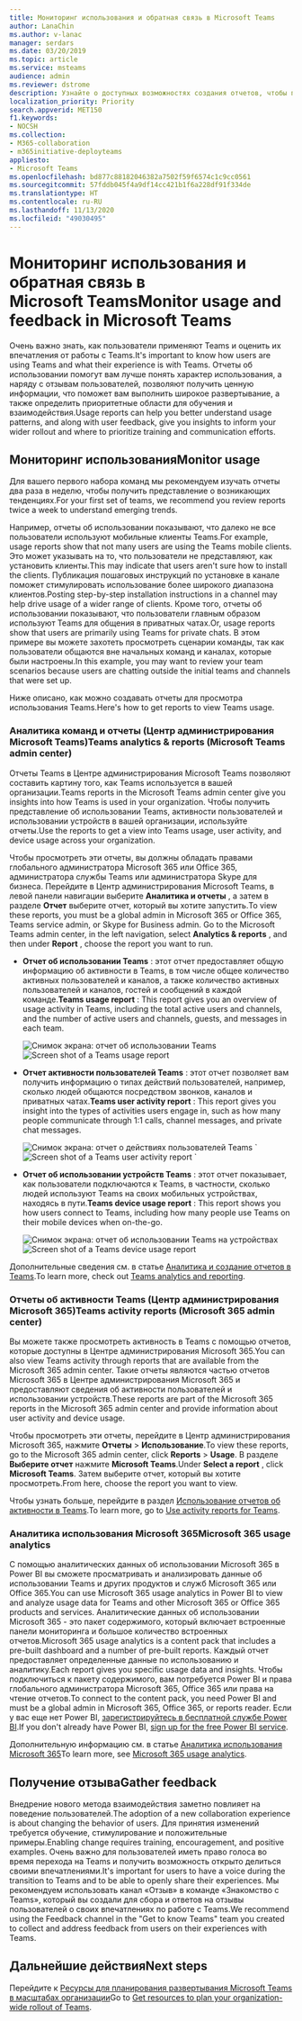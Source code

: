 ```yaml
---
title: Мониторинг использования и обратная связь в Microsoft Teams
author: LanaChin
ms.author: v-lanac
manager: serdars
ms.date: 03/20/2019
ms.topic: article
ms.service: msteams
audience: admin
ms.reviewer: dstrome
description: Узнайте о доступных возможностях создания отчетов, чтобы понять, как пользователи используют Microsoft Teams и собрать отзывы о впечатлениях пользователей.
localization_priority: Priority
search.appverid: MET150
f1.keywords:
- NOCSH
ms.collection:
- M365-collaboration
- m365initiative-deployteams
appliesto:
- Microsoft Teams
ms.openlocfilehash: bd877c88182046382a7502f59f6574c1c9cc0561
ms.sourcegitcommit: 57fddb045f4a9df14cc421b1f6a228df91f334de
ms.translationtype: HT
ms.contentlocale: ru-RU
ms.lasthandoff: 11/13/2020
ms.locfileid: "49030495"
---
```

# <a name="monitor-usage-and-feedback-in-microsoft-teams"></a><span data-ttu-id="097e1-103">Мониторинг использования и обратная связь в Microsoft Teams</span><span class="sxs-lookup"><span data-stu-id="097e1-103">Monitor usage and feedback in Microsoft Teams</span></span>
<span data-ttu-id="097e1-104">Очень важно знать, как пользователи применяют Teams и оценить их впечатления от работы с Teams.</span><span class="sxs-lookup"><span data-stu-id="097e1-104">It's important to know how users are using Teams and what their experience is with Teams.</span></span> <span data-ttu-id="097e1-105">Отчеты об использовании помогут вам лучше понять характер использования, а наряду с отзывам пользователей, позволяют получить ценную информации, что поможет вам выполнить широкое развертывание, а также определить приоритетные области для обучения и взаимодействия.</span><span class="sxs-lookup"><span data-stu-id="097e1-105">Usage reports can help you better understand usage patterns, and along with user feedback, give you insights to inform your wider rollout and where to prioritize training and communication efforts.</span></span>

## <a name="monitor-usage"></a><span data-ttu-id="097e1-106">Мониторинг использования</span><span class="sxs-lookup"><span data-stu-id="097e1-106">Monitor usage</span></span>
<span data-ttu-id="097e1-107">Для вашего первого набора команд мы рекомендуем изучать отчеты два раза в неделю, чтобы получить представление о возникающих тенденциях.</span><span class="sxs-lookup"><span data-stu-id="097e1-107">For your first set of teams, we recommend you review reports twice a week to understand emerging trends.</span></span> 

<span data-ttu-id="097e1-108">Например, отчеты об использовании показывают, что далеко не все пользователи используют мобильные клиенты Teams.</span><span class="sxs-lookup"><span data-stu-id="097e1-108">For example, usage reports show that not many users are using the Teams mobile clients.</span></span> <span data-ttu-id="097e1-109">Это может указывать на то, что пользователи не представляют, как установить клиенты.</span><span class="sxs-lookup"><span data-stu-id="097e1-109">This may indicate that users aren't sure how to install the clients.</span></span> <span data-ttu-id="097e1-110">Публикация пошаговых инструкций по установке в канале поможет стимулировать использование более широкого диапазона клиентов.</span><span class="sxs-lookup"><span data-stu-id="097e1-110">Posting step-by-step installation instructions in a channel may help drive usage of a wider range of clients.</span></span> <span data-ttu-id="097e1-111">Кроме того, отчеты об использовании показывают, что пользователи главным образом используют Teams для общения в приватных чатах.</span><span class="sxs-lookup"><span data-stu-id="097e1-111">Or, usage reports show that users are primarily using Teams for private chats.</span></span> <span data-ttu-id="097e1-112">В этом примере вы можете захотеть просмотреть сценарии команды, так как пользователи общаются вне начальных команд и каналах, которые были настроены.</span><span class="sxs-lookup"><span data-stu-id="097e1-112">In this example, you may want to review your team scenarios because users are chatting outside the initial teams and channels that were set up.</span></span> 

<span data-ttu-id="097e1-113">Ниже описано, как можно создавать отчеты для просмотра использования Teams.</span><span class="sxs-lookup"><span data-stu-id="097e1-113">Here's how to get reports to view Teams usage.</span></span> 

### <a name="teams-analytics--reports-microsoft-teams-admin-center"></a><span data-ttu-id="097e1-114">Аналитика команд и отчеты (Центр администрирования Microsoft Teams)</span><span class="sxs-lookup"><span data-stu-id="097e1-114">Teams analytics & reports (Microsoft Teams admin center)</span></span>

<span data-ttu-id="097e1-115">Отчеты Teams в Центре администрирования Microsoft Teams позволяют составить картину того, как Teams используется в вашей организации.</span><span class="sxs-lookup"><span data-stu-id="097e1-115">Teams reports in the Microsoft Teams admin center give you insights into how Teams is used in your organization.</span></span> <span data-ttu-id="097e1-116">Чтобы получить представление об использовании Teams, активности пользователей и использовании устройств в вашей организации, используйте отчеты.</span><span class="sxs-lookup"><span data-stu-id="097e1-116">Use the reports to get a view into Teams usage, user activity, and device usage across your organization.</span></span> 

<span data-ttu-id="097e1-117">Чтобы просмотреть эти отчеты, вы должны обладать правами глобального администратора Microsoft 365 или Office 365, администратора службы Teams или администратора Skype для бизнеса. Перейдите в Центр администрирования Microsoft Teams, в левой панели навигации выберите **Аналитика и отчеты** , а затем в разделе **Отчет** выберите отчет, который вы хотите запустить.</span><span class="sxs-lookup"><span data-stu-id="097e1-117">To view these reports, you must be a global admin in Microsoft 365 or Office 365, Teams service admin, or Skype for Business admin. Go to the Microsoft Teams admin center, in the left navigation, select **Analytics & reports** , and then under **Report** , choose the report you want to run.</span></span>

- <span data-ttu-id="097e1-118">**Отчет об использовании Teams** : этот отчет предоставляет общую информацию об активности в Teams, в том числе общее количество активных пользователей и каналов, а также количество активных пользователей и каналов, гостей и сообщений в каждой команде.</span><span class="sxs-lookup"><span data-stu-id="097e1-118">**Teams usage report** : This report gives you an overview of usage activity in Teams, including the total active users and channels, and the number of active users and channels, guests, and messages in each team.</span></span> 

    <span data-ttu-id="097e1-119">![Снимок экрана: отчет об использовании Teams](media/teams-reports-teams-usage.png "Снимок экрана: отчет об использовании Teams в Центре администрирования Microsoft Teams")</span><span class="sxs-lookup"><span data-stu-id="097e1-119">![Screen shot of a Teams usage report](media/teams-reports-teams-usage.png "Screen shot of the Teams usage report in the Microsoft Teams admin center")</span></span>     
- <span data-ttu-id="097e1-120">**Отчет активности пользователей Teams** : этот отчет позволяет вам получить информацию о типах действий пользователей, например, сколько людей общаются посредством звонков, каналов и приватных чатах.</span><span class="sxs-lookup"><span data-stu-id="097e1-120">**Teams user activity report** : This report gives you insight into the types of activities users engage in, such as how many people communicate through 1:1 calls, channel messages, and private chat messages.</span></span> 

    <span data-ttu-id="097e1-121">![Снимок экрана: отчет о действиях пользователей Teams](media/teams-reports-user-activity.png "Снимок экрана: отчет о действиях пользователей Teams в Центре администрирования Microsoft Teams") 
\`</span><span class="sxs-lookup"><span data-stu-id="097e1-121">![Screen shot of a Teams user activity report](media/teams-reports-user-activity.png "Screen shot of the Teams user activity report in the Microsoft Teams admin center") 
\`</span></span>
- <span data-ttu-id="097e1-122">**Отчет об использовании устройств Teams** : этот отчет показывает, как пользователи подключаются к Teams, в частности, сколько людей используют Teams на своих мобильных устройствах, находясь в пути.</span><span class="sxs-lookup"><span data-stu-id="097e1-122">**Teams device usage report** : This report shows you how users connect to Teams, including how many people use Teams on their mobile devices when on-the-go.</span></span> 

    <span data-ttu-id="097e1-123">![Снимок экрана: отчет об использовании Teams на устройствах](media/teams-reports-device-usage.png "Снимок экрана: отчет об использовании Teams на устройствах в Центре администрирования Microsoft Teams")</span><span class="sxs-lookup"><span data-stu-id="097e1-123">![Screen shot of a Teams device usage report](media/teams-reports-device-usage.png "Screen shot of the Teams device usage report in the Microsoft Teams admin center")</span></span>

<span data-ttu-id="097e1-124">Дополнительные сведения см. в статье [Аналитика и создание отчетов в Teams](teams-analytics-and-reports/teams-reporting-reference.md).</span><span class="sxs-lookup"><span data-stu-id="097e1-124">To learn more, check out [Teams analytics and reporting](teams-analytics-and-reports/teams-reporting-reference.md).</span></span> 

### <a name="teams-activity-reports-microsoft-365-admin-center"></a><span data-ttu-id="097e1-125">Отчеты об активности Teams (Центр администрирования Microsoft 365)</span><span class="sxs-lookup"><span data-stu-id="097e1-125">Teams activity reports (Microsoft 365 admin center)</span></span>
<span data-ttu-id="097e1-126">Вы можете также просмотреть активность в Teams с помощью отчетов, которые доступны в Центре администрирования Microsoft 365.</span><span class="sxs-lookup"><span data-stu-id="097e1-126">You can also view Teams activity through reports that are available from the Microsoft 365 admin center.</span></span> <span data-ttu-id="097e1-127">Такие отчеты являются частью отчетов Microsoft 365 в Центре администрирования Microsoft 365 и предоставляют сведения об активности пользователей и использовании устройств.</span><span class="sxs-lookup"><span data-stu-id="097e1-127">These reports are part of the Microsoft 365 reports in the Microsoft 365 admin center and provide information about user activity and device usage.</span></span> 

<span data-ttu-id="097e1-128">Чтобы просмотреть эти отчеты, перейдите в Центр администрирования Microsoft 365, нажмите **Отчеты** > **Использование**.</span><span class="sxs-lookup"><span data-stu-id="097e1-128">To view these reports, go to the Microsoft 365 admin center, click **Reports** > **Usage**.</span></span> <span data-ttu-id="097e1-129">В разделе **Выберите отчет** нажмите **Microsoft Teams**.</span><span class="sxs-lookup"><span data-stu-id="097e1-129">Under **Select a report** , click **Microsoft Teams**.</span></span> <span data-ttu-id="097e1-130">Затем выберите отчет, который вы хотите просмотреть.</span><span class="sxs-lookup"><span data-stu-id="097e1-130">From here, choose the report you want to view.</span></span>

<span data-ttu-id="097e1-131">Чтобы узнать больше, перейдите в раздел [Использование отчетов об активности в Teams](teams-activity-reports.md).</span><span class="sxs-lookup"><span data-stu-id="097e1-131">To learn more, go to [Use activity reports for Teams](teams-activity-reports.md).</span></span>

### <a name="microsoft-365-usage-analytics"></a><span data-ttu-id="097e1-132">Аналитика использования Microsoft 365</span><span class="sxs-lookup"><span data-stu-id="097e1-132">Microsoft 365 usage analytics</span></span>

<span data-ttu-id="097e1-133">С помощью аналитических данных об использовании Microsoft 365 в Power BI вы сможете просматривать и анализировать данные об использовании Teams и других продуктов и служб Microsoft 365 или Office 365.</span><span class="sxs-lookup"><span data-stu-id="097e1-133">You can use Microsoft 365 usage analytics in Power BI to view and analyze usage data for Teams and other Microsoft 365 or Office 365 products and services.</span></span> <span data-ttu-id="097e1-134">Аналитические данных об использовании Microsoft 365 - это пакет содержимого, который включает встроенные панели мониторинга и большое количество встроенных отчетов.</span><span class="sxs-lookup"><span data-stu-id="097e1-134">Microsoft 365 usage analytics is a content pack that includes a pre-built dashboard and a number of pre-built reports.</span></span> <span data-ttu-id="097e1-135">Каждый отчет предоставляет определенные данные по использованию и аналитику.</span><span class="sxs-lookup"><span data-stu-id="097e1-135">Each report gives you specific usage data and insights.</span></span> <span data-ttu-id="097e1-136">Чтобы подключиться к пакету содержимого, вам потребуется Power BI и права глобального администратора Microsoft 365, Office 365 или права на чтение отчетов.</span><span class="sxs-lookup"><span data-stu-id="097e1-136">To connect to the content pack, you need Power BI and must be a global admin in Microsoft 365, Office 365, or reports reader.</span></span> <span data-ttu-id="097e1-137">Если у вас еще нет Power BI, [зарегистрируйтесь в бесплатной службе Power BI](https://powerbi.microsoft.com).</span><span class="sxs-lookup"><span data-stu-id="097e1-137">If you don't already have Power BI, [sign up for the free Power BI service](https://powerbi.microsoft.com).</span></span> 

<span data-ttu-id="097e1-138">Дополнительную информацию см. в статье [Аналитика использования Microsoft 365](https://support.office.com/article/Microsoft-365-usage-analytics-77ff780d-ab19-4553-adea-09cb65ad0f1f)</span><span class="sxs-lookup"><span data-stu-id="097e1-138">To learn more, see [Microsoft 365 usage analytics](https://support.office.com/article/Microsoft-365-usage-analytics-77ff780d-ab19-4553-adea-09cb65ad0f1f).</span></span> 

## <a name="gather-feedback"></a><span data-ttu-id="097e1-139">Получение отзыва</span><span class="sxs-lookup"><span data-stu-id="097e1-139">Gather feedback</span></span>
<span data-ttu-id="097e1-140">Внедрение нового метода взаимодействия заметно повлияет на поведение пользователей.</span><span class="sxs-lookup"><span data-stu-id="097e1-140">The adoption of a new collaboration experience is about changing the behavior of users.</span></span> <span data-ttu-id="097e1-141">Для принятия изменений требуется обучение, стимулирование и положительные примеры.</span><span class="sxs-lookup"><span data-stu-id="097e1-141">Enabling change requires training, encouragement, and positive examples.</span></span> <span data-ttu-id="097e1-142">Очень важно для пользователей иметь право голоса во время перехода на Teams и получить возможность открыто делиться своими впечатлениями.</span><span class="sxs-lookup"><span data-stu-id="097e1-142">It's important for users to have a voice during the transition to Teams and to be able to openly share their experiences.</span></span> <span data-ttu-id="097e1-143">Мы рекомендуем использовать канал «Отзыв» в команде «Знакомство с Teams», который вы создали для сбора и ответов на отзывы пользователей о своих впечатлениях по работе с Teams.</span><span class="sxs-lookup"><span data-stu-id="097e1-143">We recommend using the Feedback channel in the "Get to know Teams" team you created to collect and address feedback from users on their experiences with Teams.</span></span> 

## <a name="next-steps"></a><span data-ttu-id="097e1-144">Дальнейшие действия</span><span class="sxs-lookup"><span data-stu-id="097e1-144">Next steps</span></span>
<span data-ttu-id="097e1-145">Перейдите к [Ресурсы для планирования развертывания Microsoft Teams в масштабах организации](get-started-with-teams-resources-for-org-wide-rollout.md)</span><span class="sxs-lookup"><span data-stu-id="097e1-145">Go to [Get resources to plan your organization-wide rollout of Teams](get-started-with-teams-resources-for-org-wide-rollout.md).</span></span>
